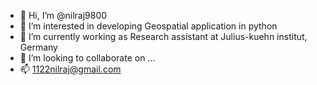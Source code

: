 - 👋 Hi, I’m @nilraj9800
- 👀 I’m interested in developing Geospatial application in python
- 🌱 I’m currently working as Research assistant at Julius-kuehn institut, Germany
- 💞️ I’m looking to collaborate on ...
- 📫 1122nilraj@gmail.com

<!---
nilraj9800/nilraj9800 is a ✨ special ✨ repository because its `README.md` (this file) appears on your GitHub profile.
You can click the Preview link to take a look at your changes.
--->
